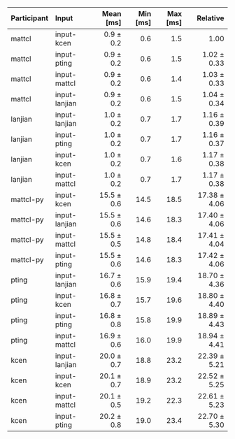 | Participant | Input | Mean [ms] | Min [ms] | Max [ms] | Relative |
|:---|:---|---:|---:|---:|---:|
| mattcl | input-kcen | 0.9 ± 0.2 | 0.6 | 1.5 | 1.00 |
| mattcl | input-pting | 0.9 ± 0.2 | 0.6 | 1.5 | 1.02 ± 0.33 |
| mattcl | input-mattcl | 0.9 ± 0.2 | 0.6 | 1.4 | 1.03 ± 0.33 |
| mattcl | input-lanjian | 0.9 ± 0.2 | 0.6 | 1.5 | 1.04 ± 0.34 |
| lanjian | input-lanjian | 1.0 ± 0.2 | 0.7 | 1.7 | 1.16 ± 0.39 |
| lanjian | input-pting | 1.0 ± 0.2 | 0.7 | 1.7 | 1.16 ± 0.37 |
| lanjian | input-kcen | 1.0 ± 0.2 | 0.7 | 1.6 | 1.17 ± 0.38 |
| lanjian | input-mattcl | 1.0 ± 0.2 | 0.7 | 1.7 | 1.17 ± 0.38 |
| mattcl-py | input-kcen | 15.5 ± 0.6 | 14.5 | 18.5 | 17.38 ± 4.06 |
| mattcl-py | input-lanjian | 15.5 ± 0.6 | 14.6 | 18.3 | 17.40 ± 4.06 |
| mattcl-py | input-mattcl | 15.5 ± 0.5 | 14.8 | 18.4 | 17.41 ± 4.04 |
| mattcl-py | input-pting | 15.5 ± 0.6 | 14.6 | 18.3 | 17.42 ± 4.06 |
| pting | input-lanjian | 16.7 ± 0.6 | 15.9 | 19.4 | 18.70 ± 4.36 |
| pting | input-kcen | 16.8 ± 0.7 | 15.7 | 19.6 | 18.80 ± 4.40 |
| pting | input-pting | 16.8 ± 0.8 | 15.8 | 19.9 | 18.89 ± 4.43 |
| pting | input-mattcl | 16.9 ± 0.6 | 16.0 | 19.9 | 18.94 ± 4.41 |
| kcen | input-lanjian | 20.0 ± 0.7 | 18.8 | 23.2 | 22.39 ± 5.21 |
| kcen | input-kcen | 20.1 ± 0.7 | 18.9 | 23.2 | 22.52 ± 5.25 |
| kcen | input-mattcl | 20.1 ± 0.5 | 19.2 | 22.3 | 22.61 ± 5.23 |
| kcen | input-pting | 20.2 ± 0.8 | 19.0 | 23.4 | 22.70 ± 5.30 |
